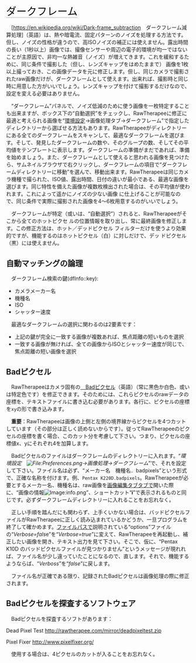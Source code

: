 <span style="color: #000000; background: none; overflow: hidden; page-break-after: avoid; font-size: 2.0em; font-family: Georgia,Times,serif; margin-top: 1em; margin-bottom: 0.25em; line-height: 1.3; padding: 0; border-bottom: 1px solid #AAAAAA;">ダークフレーム
</span>

　\[<https://en.wikipedia.org/wiki/Dark-frame_subtraction>　ダークフレーム減算処理\]（英語）は、熱や暗電流、固定パターンのノイズを処理する方法です。但し、ノイズの性格が違うので、高ISOノイズの補正には使えません。露出時間の長い（1秒以上）画像では、撮像センサーや周辺の電子的環境が均一ではないことが主原因で、非均一な熱雑音（ノイズ）が増えてきます。これを緩和するために、同じ条件で撮影した（但し、レンズキャップをはめたままで）
画像を1枚以上撮っておき、この画像データを元に修正します。但し、同じカメラで撮影されたraw画像だけが、ダークフレームとして使えます。出来れば、撮影時と同じ時に用意した方がいいでしょう。レンズキャップを付けて撮影するだけなので、設定を変える必要はありません。

　“ダークフレーム”パネルで、ノイズ低減のために使う画像を一枚特定することも出来ますが、ボックス下の“自動選択”をチェックし、RawTherapeeに修正に最適と考えられる画像を“[環境設定](Preferences/jp "wikilink")→画像処理タブ→ダークフレーム”で指定したディレクトリーから選ばせる方法もあります。RawTherapeeがディレクトリーにある全てのダークフレームをスキャンして、最適なダークフレームを選びます。そして、発見したダークフレームの数や、そのグループの数、そしてその平均値をテンプレートに表示します。ダークフレームの準備がまだであれば、準備を始めましょう。また、ダークフレームとして使えると思われる画像を見つけたら、サムネイルブラウザで右クリックし、ダークフレームの項目で“ダークフレームディレクトリーに移動”を選んで、移動出来ます。RawTherapeeは同じカメラ機種で撮られた、ISO値、露出時間、日付の違いが最小である、最適な画像を選びます。同じ特性を備えた画像が複数枚検出された場合は、その平均値が使われます。これによって遥かにノイズの少ない画像
に仕上げることが可能なので、同じ条件で実際に撮影された画像を4～6枚用意するのがいいでしょう。

　ダークフレームが特定（或いは、“自動選択”）されると、RawTherapeeがそこから全てのホットピクセ
ルの位置情報を取り出し、常に最終画像を修正します。この修正方法は、ホット／デッドピクセル
フィルターだけを使うより効果的ですが、機能するのはホットピクセル（白）に対しだけで、デッ
ドピクセル（黒）には使えません。

## 自動マッチングの論理

　ダークフレーム検索の鍵(dfInfo::key):

- カメラメーカー名
- 機種名
- ISO
- シャッター速度

　最適なダークフレームの選択に関わるのは2要素です：

- 上記の鍵が完全に一致する画像が複数あれば、焦点距離の短いものを選択
- 一致する画像が無ければ、全ての画像からISOとシャッター速度が同じで、焦点距離の短い画像を選択

## Badピクセル

　RawTherapeeはカメラ固有の[　Badピクセル](https://en.wikipedia.org/wiki/Defective_pixel)（英語）（常に黒色か白色、或いは特定色です）を修正できます。そのためには、これらピクセルのrawデータの座標を、テキストファイルに書き込む必要があります。各行に、ピクセルの座標を`x`<space>`y`<return>の形で書き込みます。

　**重要**：RawTherapeeは画像の上側と左側の境界線からピクセルを4つカットしています（その部分は正しく読めないからです）。従ってRawTherapeeのピクセルの座標を書く場合、このカット分を考慮して下さい。つまり、ピクセルの座標値x、yにそれぞれ4を加算します。

　Badピクセルのファイルはダークフレームのディレクトリーに入れます。“*環境設定　![<File:Preferences.png>](Preferences.png "File:Preferences.png")→画像処理→ダークフレーム*”で、それを設定して下さい。ファイル名は必ず、“メーカー名　機種名．badpixels”という形式で、正確な名称を付けます。例、`Pentax K220D.badpixels`。RawTherapeeが必要とするメーカー名、機種名は、raw画像を[画像編集タブタブで](The_Image_Editor_Tab/jp "wikilink")開いた際に、“画像の情報![Image:info.png](info.png "Image:info.png")”、ショートカット“**i**”で表示されるものと同じです。必ずダークフレームディレクトリーに入れることをお忘れなく。

　正しい手順を踏んだにも関わらず、上手くいかない場合は、バッドピクセルファイルがRawTherapeeに正しく読み込まれているかどうか、一旦プログラムを終了して確かめます。[ファイルパスで](File_Paths/jp "wikilink")説明されている“options”ファイルの“*Verbose=fals*e”を“*Verbose=true*”に変えて、RawTherapeeを再起動し、補正したい画像を開き、テキスト出力を見て下さい。そこで、仮に、“Pentax
K10D
のバッドピクセルファイルが見つかりません”というメッセージが現れれば、ファイル名が少し違っていたことになるので、直します。それで、機能するようならば、“*Verboss*”を“*false*”に戻します。

　ファイル名が正確である限り、記録されたBadピクセルは画像処理の際に修正されます。

## Badピクセルを探査するソフトウェア

　Badピクセルを探査するソフトがあります：

Dead Pixel Test
<http://rawtherapee.com/mirror/deadpixeltest.zip>

Pixel Fixer
<http://www.pixelfixer.org/>

　使用する場合は、4ピクセルのカットが入ることをお忘れなく。